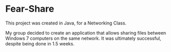 # Fear-Share
This project was created in Java, for a Networking Class.

My group decided to create an application that allows sharing files between Windows 7 computers on the same network. It was ultimately successful, despite being done in 1.5 weeks.
